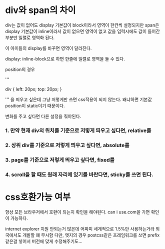 # div와 span의 차이

div는 값이 없어도 display 기본값이 block이라서 영역이 한칸씩 설정되지만
span은 display 기본값이 inline이라서 값이 없으면 영역이 없고 값을 입력시에도 값이 들어간 부분만 일렬로 영역화 된다.

이 아이들의 display를 바꾸면 영역이 달라진다. 

display: inline-block으로 하면 한줄에 일렬로 영역을 둘 수 있다.

position의 경우 

'''

div {
  left: 20px;
  top: 20px;
}

'''
을 띄우고 싶은데 그냥 저렇게만 쓰면 css적용이 되지 않는다. 
왜냐하면 기본값 position이 static이기 때문이다. 

변화를 주고 싶다면 다른 설정을 줘야된다. 

### 1. 만약 현재 div의 위치를 기준으로 저렇게 띄우고 싶다면, relative를 

### 2. 상위 div를 기준으로 저렇게 띄우고 싶다면, absolute를

### 3. page를 기준으로 저렇게 띄우고 싶다면, fixed를

### 4. scroll을 할 때도 원래 자리에 있기를 바란다면, sticky를 쓰면 된다. 


# css호환가능 여부 


항상 모든 브라우저에서 호환이 되는지 확인을 해야된다. 
can i use.com을 가면 확인이 가능하다. 

internet explorer 지원 안되는거 많은데 어짜피 세계적으로 1.5%만 사용하는거라 외국에서도 개발할 떄 무시함
다만, 엣지의 경우 postcss같은 프레임워크를 쓰면 prefix같은걸 넣어서 버전에 맞게 수정해주기도... 
